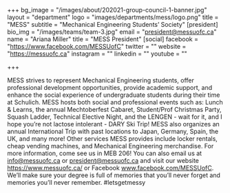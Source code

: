 +++
bg_image = "/images/about/202021-group-council-1-banner.jpg"
layout = "department"
logo = "images/departments/mess/logo.png"
title = "MESS"
subtitle = "Mechanical Engineering Students’ Society"
[president]
bio_img = "/images/teams/team-3.jpg"
email = "president@messuofc.ca"
name = "Ariana Miller"
title = "MESS President"
[social]
facebook = "https://www.facebook.com/MESSUofC"
twitter = ""
website = "https://messuofc.ca"
instagram = ""
linkedin = ""
youtube = ""


+++

MESS strives to represent Mechanical Engineering students, offer professional development opportunities, provide academic support, and enhance the social experience of undergraduate students during their time at Schulich. MESS hosts both social and professional events such as: Lunch & Learns, the annual Mechtoberfest Cabaret, Student/Prof Christmas Party, Squash Ladder, Technical Elective Night, and the LENGEN - wait for it, and I hope you’re not lactose intolerant - DARY Ski Trip! MESS also organizes an annual International Trip with past locations to Japan, Germany, Spain, the UK, and many more! Other services MESS provides include locker rentals, cheap vending machines, and Mechanical Engineering merchandise. For more information, come see us in MEB 206! You can also email us at info@messuofc.ca or president@messuofc.ca and visit our website https://www.messuofc.ca/ or Facebook www.facebook.com/MESSUofC. We’ll make sure your degree is full of memories that you’ll never forget and memories you’ll never remember. #letsgetmessy

